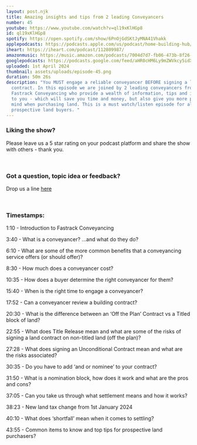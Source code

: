 ```yaml
---
layout: post.njk
title: Amazing insights and tips from 2 leading Conveyancers
number: 45
youtube: https://www.youtube.com/watch?v=ql19xKlHGp8
id: ql19xKlHGp8
spotify: https://open.spotify.com/show/6PnOjGdSKtJyMNA41Vhakk
applepodcasts: https://podcasts.apple.com/us/podcast/home-building-hub/id1681936589
iheart: https://iheart.com/podcast/112809987/
amazonmusic: https://music.amazon.com/podcasts/7004d7d7-fb06-473b-8f26-8ce9992cac11
googlepodcasts: https://podcasts.google.com/feed/aHR0cHM6Ly9mZWVkcy5idXp6c3Byb3V0LmNvbS8yMTM5MTU1LnJzcw==
uploaded: 1st April 2024
thumbnail: assets/uploads/episode-45.png
duration: 50m 26s
description: "You MUST engage a reliable conveyancer BEFORE signing a land
  contract. In this episode we are joined by 2 leading conveyancers from
  Fastrack Conveyancing who provide a wealth of information, tips and insights
  to you - which will save you time and money, but also give you more peace of
  mind when purchasing land. This is a must watch/listen episode for all
  prospective land buyers. "
---
```

### Liking the show?

Please leave us a 5 star rating on your podcast platform and share the show with others - thank you.

<br>

### Got a question, topic idea or feedback?

Drop us a line <a href="/contact" id="contact-us" target="_blank">here</a>

<br>

### Timestamps:

1:10 - Introduction to Fastrack Conveyancing

3:40 - What is a conveyancer? …and what do they do?

6:10 - What are some of the more common benefits that a conveyancing service offers (or should offer)?

8:30 - How much does a conveyancer cost?

10:35 - How does a buyer determine the right conveyancer for them?

15:40 - When is the right time to engage a conveyancer?

17:52 - Can a conveyancer review a building contract?

20:30 - What is the difference between an ‘Off the Plan’ Contract vs a Titled block of land? 

22:55 - What does Title Release mean and what are some of the risks of signing a land contract on non-titled land (off the plan)?

27:28 - What does signing an Unconditional Contract mean and what are the risks associated?

30:35 - Do you have to add ‘and or nominee’ to your contract? 

31:50 - What is a nomination block, how does it work and what are the pros and cons? 

37:05 - Can you take us through what settlement means and how it works? 

38:23 - New land tax change from 1st January 2024

40:10 - What does ‘shortfall’ mean when it comes to settling?

43:55 - Common items to know and top tips for prospective land purchasers?